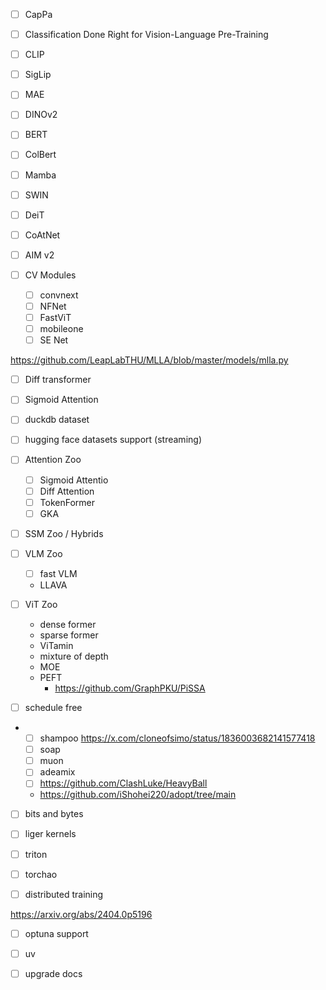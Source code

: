 - [ ] CapPa
- [ ] Classification Done Right for Vision-Language
Pre-Training


- [ ] CLIP
- [ ] SigLip
- [ ] MAE
- [ ] DINOv2
- [ ] BERT
- [ ] ColBert
- [ ] Mamba
- [ ] SWIN
- [ ] DeiT
- [ ] CoAtNet
- [ ] AIM v2

- [ ] CV Modules
  - [ ] convnext
  - [ ] NFNet
  - [ ] FastViT
  - [ ] mobileone
  - [ ] SE Net

https://github.com/LeapLabTHU/MLLA/blob/master/models/mlla.py

- [ ] Diff transformer
- [ ] Sigmoid Attention

- [ ] duckdb dataset
- [ ] hugging face datasets support (streaming)




- [ ] Attention Zoo
  - [ ] Sigmoid Attentio
  - [ ] Diff Attention
  - [ ] TokenFormer
  - [ ] GKA

- [ ] SSM Zoo / Hybrids


- [ ] VLM Zoo
  - [ ] fast VLM
  - LLAVA

- [ ] ViT Zoo
  - dense former
  - sparse former
  - ViTamin
  - mixture of depth
  - MOE
  - PEFT
    - https://github.com/GraphPKU/PiSSA
- [ ] schedule free 
- - [ ] shampoo https://x.com/cloneofsimo/status/1836003682141577418
  - [ ] soap
  - [ ] muon
  - [ ] adeamix
  - [ ] https://github.com/ClashLuke/HeavyBall
  - https://github.com/iShohei220/adopt/tree/main
- [ ] bits and bytes

- [ ] liger kernels
- [ ] triton
- [ ] torchao
- [ ] distributed training

https://arxiv.org/abs/2404.0p5196


- [ ] optuna support




- [ ] uv
- [ ] upgrade docs